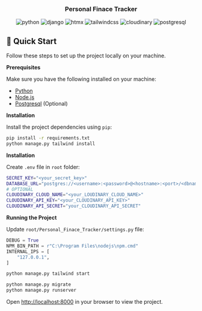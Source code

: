 <div align="center">
  <h3 align="center">Personal Finace Tracker</h3>

  <div>
    <img src="https://img.shields.io/badge/-Python-black?logo=python&logoColor=white&color=3776AB" alt="python">
    <img src="https://img.shields.io/badge/-Django-black?logo=django&logoColor=white&color=092E20" alt="django">
    <img src="https://img.shields.io/badge/-HTMX-black?logoColor=white&logo=htmx&color=3366CC" alt="htmx" />
    <img src="https://img.shields.io/badge/-Tailwind_CSS-black?logoColor=white&logo=tailwindcss&color=06B6D4" alt="tailwindcss" />
    <img src="https://img.shields.io/badge/-Cloudinary-black?logoColor=white&logo=cloudinary&color=3448C5" alt="cloudinary" />
    <img src="https://img.shields.io/badge/-Postgresql-black?logoColor=white&logo=postgresql&color=4169E1" alt="postgresql" />
  </div>
</div>

## <a name="quick-start">🚀 Quick Start</a>

Follow these steps to set up the project locally on your machine.

**Prerequisites**

Make sure you have the following installed on your machine:

- [Python](https://www.python.org/downloads/)
- [Node.js](https://nodejs.org/en)
- [Postgresql](https://www.postgresql.org/download/windows/) (Optional)

**Installation**

Install the project dependencies using `pip`:

```bash
pip install -r requirements.txt
python manage.py tailwind install
```

**Installation**

Create `.env` file in `root` folder:

```bash
SECRET_KEY="<your_secret_key>"
DATABASE_URL="postgres://<username>:<password>@<hostname>:<port>/<dbname>"
# OPTIONAL
CLOUDINARY_CLOUD_NAME="<your_LOUDINARY_CLOUD_NAME>"
CLOUDINARY_API_KEY="<your_CLOUDINARY_API_KEY>"
CLOUDINARY_API_SECRET="your_CLOUDINARY_API_SECRET"
```

**Running the Project**

Update `root/Personal_Finace_Tracker/settings.py` file:

```python
DEBUG = True
NPM_BIN_PATH = r"C:\Program Files\nodejs\npm.cmd"
INTERNAL_IPS = [
    "127.0.0.1",
]
```

```bash
python manage.py tailwind start
```

```bash
python manage.py migrate 
python manage.py runserver
```

Open [http://localhost:8000](http://localhost:8000) in your browser to view the project.


